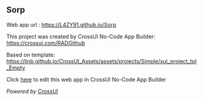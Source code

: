 ## Sorp
Web app url : https://L4ZY91.github.io/Sorp

This project was created by CrossUI No-Code App Builder: https://crossui.com/RADGithub

Based on template: https://linb.github.io/CrossUI_Assets/assets/projects/Simple/xui_project_tpl_Empty

Click [here](https://crossui.com/RADGithub/#!from=github&owner=L4ZY91&repo=Sorp) to edit this web app in CrossUI No-Code App Builder

<i>Powered by [CrossUI](https://crossui.com)</i>
